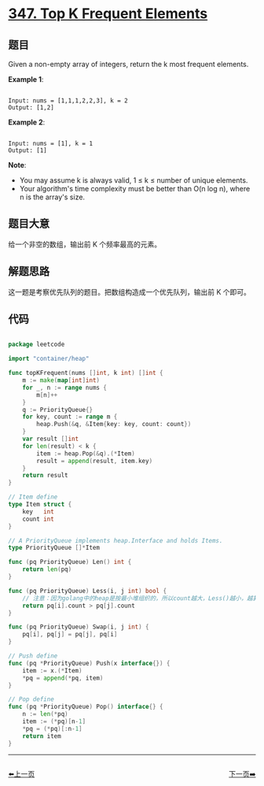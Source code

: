 # [347. Top K Frequent Elements](https://leetcode.com/problems/top-k-frequent-elements/)

## 题目

Given a non-empty array of integers, return the k most frequent elements.

**Example 1**:

```

Input: nums = [1,1,1,2,2,3], k = 2
Output: [1,2]

```

**Example 2**:

```

Input: nums = [1], k = 1
Output: [1]

```

**Note**:  

- You may assume k is always valid, 1 ≤ k ≤ number of unique elements.
- Your algorithm's time complexity must be better than O(n log n), where n is the array's size.
 

## 题目大意

给一个非空的数组，输出前 K 个频率最高的元素。

## 解题思路

这一题是考察优先队列的题目。把数组构造成一个优先队列，输出前 K 个即可。




## 代码

```go

package leetcode

import "container/heap"

func topKFrequent(nums []int, k int) []int {
	m := make(map[int]int)
	for _, n := range nums {
		m[n]++
	}
	q := PriorityQueue{}
	for key, count := range m {
		heap.Push(&q, &Item{key: key, count: count})
	}
	var result []int
	for len(result) < k {
		item := heap.Pop(&q).(*Item)
		result = append(result, item.key)
	}
	return result
}

// Item define
type Item struct {
	key   int
	count int
}

// A PriorityQueue implements heap.Interface and holds Items.
type PriorityQueue []*Item

func (pq PriorityQueue) Len() int {
	return len(pq)
}

func (pq PriorityQueue) Less(i, j int) bool {
	// 注意：因为golang中的heap是按最小堆组织的，所以count越大，Less()越小，越靠近堆顶.
	return pq[i].count > pq[j].count
}

func (pq PriorityQueue) Swap(i, j int) {
	pq[i], pq[j] = pq[j], pq[i]
}

// Push define
func (pq *PriorityQueue) Push(x interface{}) {
	item := x.(*Item)
	*pq = append(*pq, item)
}

// Pop define
func (pq *PriorityQueue) Pop() interface{} {
	n := len(*pq)
	item := (*pq)[n-1]
	*pq = (*pq)[:n-1]
	return item
}

```
----------------------------------------------
<div style="display: flex;justify-content: space-between;align-items: center;">
<p><a href="https://books.halfrost.com/leetcode/ChapterFour/0345.Reverse-Vowels-of-a-String/">⬅️上一页</a></p>
<p><a href="https://books.halfrost.com/leetcode/ChapterFour/0349.Intersection-of-Two-Arrays/">下一页➡️</a></p>
</div>
